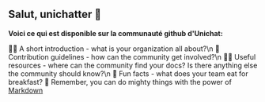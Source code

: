 ## Salut, unichatter 👋

**Voici ce qui est disponible sur la communauté github d'Unichat:**

🙋‍♀️ A short introduction - what is your organization all about?\n
🌈 Contribution guidelines - how can the community get involved?\n
👩‍💻 Useful resources - where can the community find your docs? Is there anything else the community should know?\n
🍿 Fun facts - what does your team eat for breakfast?
🧙 Remember, you can do mighty things with the power of [Markdown](https://docs.github.com/github/writing-on-github/getting-started-with-writing-and-formatting-on-github/basic-writing-and-formatting-syntax)
